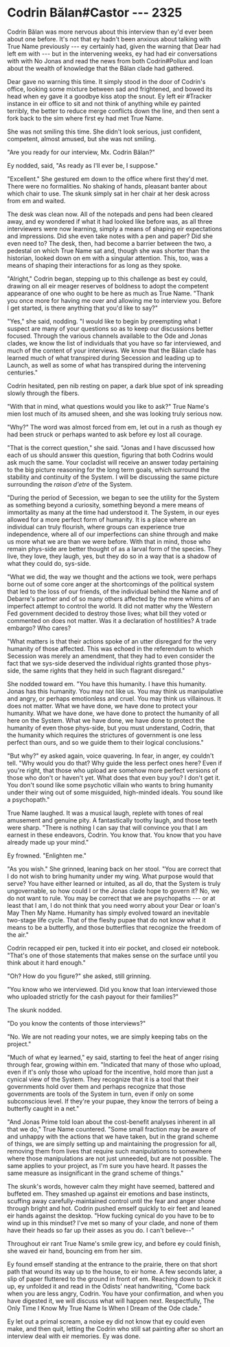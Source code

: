 # Codrin Bălan#Castor --- 2325

Codrin Bălan was more nervous about this interview than ey'd ever been about one before. It's not that ey hadn't been anxious about talking with True Name previously --- ey certainly had, given the warning that Dear had left em with --- but in the intervening weeks, ey had had eir conversations with with No Jonas and read the news from both Codrin#Pollux and Ioan about the wealth of knowledge that the Bălan clade had gathered.

Dear gave no warning this time. It simply stood in the door of Codrin's office, looking some mixture between sad and frightened, and bowed its head when ey gave it a goodbye kiss atop the snout. Ey left eir #Tracker instance in eir office to sit and not think of anything while ey painted terribly, the better to reduce merge conflicts down the line, and then sent a fork back to the sim where first ey had met True Name.

She was not smiling this time. She didn't look serious, just confident, competent, almost amused, but she was not smiling.

"Are you ready for our interview, Mx. Codrin Bălan?"

Ey nodded, said, "As ready as I'll ever be, I suppose."

"Excellent." She gestured em down to the office where first they'd met. There were no formalities. No shaking of hands, pleasant banter about which chair to use. The skunk simply sat in her chair at her desk across from em and waited.

The desk was clean now. All of the notepads and pens had been cleared away, and ey wondered if what it had looked like before was, as all three interviewers were now learning, simply a means of shaping eir expectations and impressions. Did she even take notes with a pen and paper? Did she even need to? The desk, then, had become a barrier between the two, a pedestal on which True Name sat and, though she was shorter than the historian, looked down on em with a singular attention. This, too, was a means of shaping their interactions for as long as they spoke.

"Alright," Codrin began, stepping up to this challenge as best ey could, drawing on all eir meager reserves of boldness to adopt the competent appearance of one who ought to be here as much as True Name. "Thank you once more for having me over and allowing me to interview you. Before I get started, is there anything that you'd like to say?"

"Yes," she said, nodding. "I would like to begin by preempting what I suspect are many of your questions so as to keep our discussions better focused. Through the various channels available to the Ode and Jonas clades, we know the list of individuals that you have so far interviewed, and much of the content of your interviews. We know that the Bălan clade has learned much of what transpired during Secession and leading up to Launch, as well as some of what has transpired during the intervening centuries."

Codrin hesitated, pen nib resting on paper, a dark blue spot of ink spreading slowly through the fibers.

"With that in mind, what questions would you like to ask?" True Name's mien lost much of its amused sheen, and she was looking truly serious now.

"Why?" The word was almost forced from em, let out in a rush as though ey had been struck or perhaps wanted to ask before ey lost all courage.

"That is the correct question," she said. "Jonas and I have discussed how each of us should answer this question, figuring that both Codrins would ask much the same. Your cocladist will receive an answer today pertaining to the big picture reasoning for the long term goals, which surround the stability and continuity of the System. I will be discussing the same picture surrounding the *raison d'etre* of the System.

"During the period of Secession, we began to see the utility for the System as something beyond a curiosity, something beyond a mere means of immortality as many at the time had understood it. The System, in our eyes allowed for a more perfect form of humanity. It is a place where an individual can truly flourish, where groups can experience true independence, where all of our imperfections can shine through and make us more what we are than we were before. With that in mind, those who remain phys-side are better thought of as a larval form of the species. They live, they love, they laugh, yes, but they do so in a way that is a shadow of what they could do, sys-side.

"What we did, the way we thought and the actions we took, were perhaps borne out of some core anger at the shortcomings of the political system that led to the loss of our friends, of the individual behind the Name and of Debarre's partner and of so many others affected by the mere whims of an imperfect attempt to control the world. It did not matter why the Western Fed government decided to destroy those lives; what bill they voted or commented on does not matter. Was it a declaration of hostilities? A trade embargo? Who cares?

"What matters is that their actions spoke of an utter disregard for the very humanity of those affected. This was echoed in the referendum to which Secession was merely an amendment, that they had to even consider the fact that we sys-side deserved the individual rights granted those phys-side, the same rights that they held in such flagrant disregard."

She nodded toward em. "You have this humanity. I have this humanity. Jonas has this humanity. You may not like us. You may think us manipulative and angry, or perhaps emotionless and cruel. You may think us villainous. It does not matter. What we have done, we have done to protect your humanity. What we have done, we have done to protect the humanity of all here on the System. What we have done, we have done to protect the humanity of even those phys-side, but you must understand, Codrin, that the humanity which requires the strictures of government is one less perfect than ours, and so we guide them to their logical conclusions."

"But why?" ey asked again, voice quavering. In fear, in anger, ey couldn't tell. "Why would you do that? Why guide the less perfect ones here? Even if you're right, that those who upload are somehow more perfect versions of those who don't or haven't yet. What does that even buy you? I don't get it. You don't sound like some psychotic villain who wants to bring humanity under their wing out of some misguided, high-minded ideals. You sound like a psychopath."

True Name laughed. It was a musical laugh, replete with tones of real amusement and genuine pity. A fantastically toothy laugh, and those teeth were sharp. "There is nothing I can say that will convince you that I am earnest in these endeavors, Codrin. You know that. You know that you have already made up your mind."

Ey frowned. "Enlighten me."

"As you wish." She grinned, leaning back on her stool. "You are correct that I do not wish to bring humanity under my wing. What purpose would that serve? You have either learned or intuited, as all do, that the System is truly ungovernable, so how could I or the Jonas clade hope to govern it? No, we do not want to rule. You may be correct that we are psychopaths --- or at least that I am, I do not think that you need worry about your Dear or Ioan's May Then My Name. Humanity has simply evolved toward an inevitable two-stage life cycle. That of the fleshy pupae that do not know what it means to be a butterfly, and those butterflies that recognize the freedom of the air."

Codrin recapped eir pen, tucked it into eir pocket, and closed eir notebook. "That's one of those statements that makes sense on the surface until you think about it hard enough."

"Oh? How do you figure?" she asked, still grinning.

"You know who we interviewed. Did you know that Ioan interviewed those who uploaded strictly for the cash payout for their families?"

The skunk nodded.

"Do you know the contents of those interviews?"

"No. We are not reading your notes, we are simply keeping tabs on the project."

"Much of what ey learned," ey said, starting to feel the heat of anger rising through fear, growing within em. "Indicated that many of those who upload, even if it's only those who upload for the incentive, hold more than just a cynical view of the System. They recognize that it is a tool that their governments hold over them and perhaps recognize that those governments are tools of the System in turn, even if only on some subconscious level. If they're your pupae, they know the terrors of being a butterfly caught in a net."

"And Jonas Prime told Ioan about the cost-benefit analyses inherent in all that we do," True Name countered. "Some small fraction may be aware of and unhappy with the actions that we have taken, but in the grand scheme of things, we are simply setting up and maintaining the progression for all, removing them from lives that require such manipulations to somewhere where those manipulations are not just unneeded, but are not possible. The same applies to your project, as I'm sure you have heard. It passes the same measure as insignificant in the grand scheme of things."

The skunk's words, however calm they might have seemed, battered and buffeted em. They smashed up against eir emotions and base instincts, scuffing away carefully-maintained control until the fear and anger shone through bright and hot. Codrin pushed emself quickly to eir feet and leaned eir hands against the desktop. "How fucking cynical do you have to be to wind up in this mindset? I've met so many of your clade, and none of them have their heads so far up their asses as you do. I can't believe--"

Throughout eir rant True Name's smile grew icy, and before ey could finish, she waved eir hand, bouncing em from her sim.

Ey found emself standing at the entrance to the prairie, there on that short path that wound its way up to the house, to eir home. A few seconds later, a slip of paper fluttered to the ground in front of em. Reaching down to pick it up, ey unfolded it and read in the Odists' neat handwriting, "Come back when you are less angry, Codrin. You have your confirmation, and when you have digested it, we will discuss what will happen next. Respectfully, The Only Time I Know My True Name Is When I Dream of the Ode clade."

Ey let out a primal scream, a noise ey did not know that ey could even make, and then quit, letting the Codrin who still sat painting after so short an interview deal with eir memories. Ey was done.
